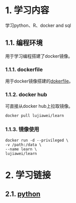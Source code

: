 # 1. 学习内容

学习python、R、docker and sql

## 1.1. 编程环境

用于学习编程搭建了docker镜像。

### 1.1.1. dockerfile

用于docker镜像搭建的[dokerfile](run/Dockerfile)。

### 1.1.2. docker hub

可直接从docker hub上拉取镜像。

```docker
docker pull lujiawei/learn
```

### 1.1.3. 镜像使用

```docker
docker run -d --privileged \
-v /path:/data \
--name learn \ 
lujiawei/learn
```

# 2. 学习链接

## 2.1. [python](python/README.md)
